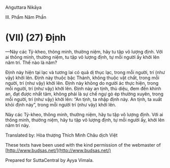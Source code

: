  

Aṅguttara Nikāya

III. Phẩm Năm Phần

# (VII) (27) Ðịnh

—Này các Tỷ-kheo, thông minh, thường niệm, hãy tu tập vô lượng định. Với ai thông minh, thường niệm, tu tập vô lượng định, tự mỗi người ấy khởi lên năm trí. Thế nào là năm?

Ðịnh này hiện tại lạc và tương lai có quả dị thục lạc, trong mỗi người, trí (như vậy) khởi lên. Ðịnh này thuộc bậc Thánh, không thuộc vật chất, trong mỗi người, trí (như vậy) khởi lên. Ðịnh này không do người ác thực hiện, trong mỗi người, trí (như vậy) khởi lên. Ðịnh này an tịnh, thù diệu, đem đến khinh an, đạt được nhất tâm, không phải là sự chế ngự gò ép thường xuyên, trong mỗi người, trí (như vậy) khởi lên: “An tịnh, ta nhập định này. An tịnh, ta xuất khỏi định này”, trong mỗi người trí (như vậy) khởi lên.

Này các Tỷ-kheo, thông minh, thường niệm, hãy tu tập vô lượng định. Với ai thông minh, thường niệm, hãy tu tập vô lượng định, tự mỗi người ấy, khởi lên năm trí này.

Translated by: Hòa thượng Thích Minh Châu dịch Việt

These texts have been used with the kind permission of the webmaster of [http://www.budsas.net/](http://www.budsas.net/)

Prepared for SuttaCentral by Ayya Vimala.